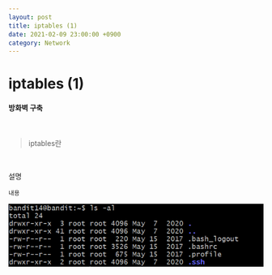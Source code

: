 ```yaml
---
layout: post
title: iptables (1)
date: 2021-02-09 23:00:00 +0900
category: Network
---
```



# iptables (1)

####  방화벽 구축

<br/>


> iptables란 

<br/>

설명

```shell
내용
```

![bandit14_1](/public/img/bandit14_1.PNG) 
